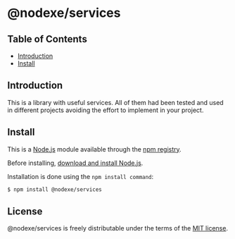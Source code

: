 # @nodexe/services

## Table of Contents

- [Introduction](#introduction)
- [Install](#install)

## Introduction

This is a library with useful services. All of them had been tested and used in different projects avoiding the effort to implement in your project.

## Install

This is a [Node.js](https://nodejs.org/en/) module available through the
[npm registry](https://www.npmjs.com/).

Before installing, [download and install Node.js](https://nodejs.org/en/download/).

Installation is done using the
`npm install command`:

```sh
$ npm install @nodexe/services
```

## License

@nodexe/services is freely distributable under the terms of the [MIT license](LICENSE).
